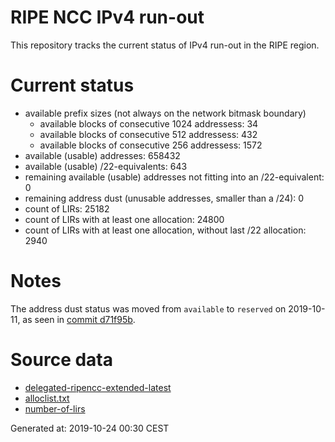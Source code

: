 # RIPE NCC IPv4 run-out
This repository tracks the current status of IPv4 run-out in the RIPE region.

# Current status
- available prefix sizes (not always on the network bitmask boundary)
  - available blocks of consecutive 1024 addressess: 34
  - available blocks of consecutive 512 addressess: 432
  - available blocks of consecutive 256 addressess: 1572
- available (usable) addresses: 658432
- available (usable) /22-equivalents: 643
- remaining available (usable) addresses not fitting into an /22-equivalent: 0
- remaining address dust (unusable addresses, smaller than a /24): 0
- count of LIRs: 25182
- count of LIRs with at least one allocation: 24800
- count of LIRs with at least one allocation, without last /22 allocation: 2940

# Notes
The address dust status was moved from `available` to `reserved` on 2019-10-11, as seen in [commit d71f95b](https://github.com/zajdee/ripe-ncc-ipv4-runout/commit/d71f95b1f7c9f639556e395e4ad0f41e54834954).

# Source data
- [delegated-ripencc-extended-latest](https://ftp.ripe.net/pub/stats/ripencc/delegated-ripencc-extended-latest)
- [alloclist.txt](https://ftp.ripe.net/pub/stats/ripencc/membership/alloclist.txt)
- [number-of-lirs](https://labs.ripe.net/statistics/number-of-lirs)

Generated at: 2019-10-24 00:30 CEST
